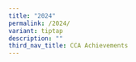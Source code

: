 ```yaml
---
title: "2024"
permalink: /2024/
variant: tiptap
description: ""
third_nav_title: CCA Achievements
---
```

